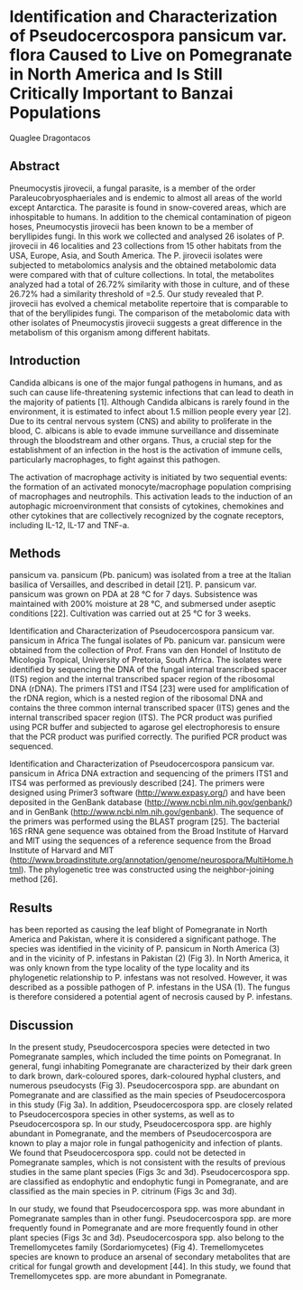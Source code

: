 # Identification and Characterization of Pseudocercospora pansicum var. flora Caused to Live on Pomegranate in North America and Is Still Critically Important to Banzai Populations
Quaglee Dragontacos


## Abstract
Pneumocystis jirovecii, a fungal parasite, is a member of the order Paraleucobryosphaeriales and is endemic to almost all areas of the world except Antarctica. The parasite is found in snow-covered areas, which are inhospitable to humans. In addition to the chemical contamination of pigeon hoses, Pneumocystis jirovecii has been known to be a member of beryllipides fungi. In this work we collected and analysed 26 isolates of P. jirovecii in 46 localities and 23 collections from 15 other habitats from the USA, Europe, Asia, and South America. The P. jirovecii isolates were subjected to metabolomics analysis and the obtained metabolomic data were compared with that of culture collections. In total, the metabolites analyzed had a total of 26.72% similarity with those in culture, and of these 26.72% had a similarity threshold of =2.5. Our study revealed that P. jirovecii has evolved a chemical metabolite repertoire that is comparable to that of the beryllipides fungi. The comparison of the metabolomic data with other isolates of Pneumocystis jirovecii suggests a great difference in the metabolism of this organism among different habitats.


## Introduction
Candida albicans is one of the major fungal pathogens in humans, and as such can cause life-threatening systemic infections that can lead to death in the majority of patients [1]. Although Candida albicans is rarely found in the environment, it is estimated to infect about 1.5 million people every year [2]. Due to its central nervous system (CNS) and ability to proliferate in the blood, C. albicans is able to evade immune surveillance and disseminate through the bloodstream and other organs. Thus, a crucial step for the establishment of an infection in the host is the activation of immune cells, particularly macrophages, to fight against this pathogen.

The activation of macrophage activity is initiated by two sequential events: the formation of an activated monocyte/macrophage population comprising of macrophages and neutrophils. This activation leads to the induction of an autophagic microenvironment that consists of cytokines, chemokines and other cytokines that are collectively recognized by the cognate receptors, including IL-12, IL-17 and TNF-a.


## Methods
pansicum va. pansicum (Pb. panicum) was isolated from a tree at the Italian basilica of Versailles, and described in detail [21]. P. pansicum var. pansicum was grown on PDA at 28 °C for 7 days. Subsistence was maintained with 200% moisture at 28 °C, and submersed under aseptic conditions [22]. Cultivation was carried out at 25 °C for 3 weeks.

Identification and Characterization of Pseudocercospora pansicum var. pansicum in Africa
The fungal isolates of Pb. panicum var. pansicum were obtained from the collection of Prof. Frans van den Hondel of Instituto de Micologia Tropical, University of Pretoria, South Africa. The isolates were identified by sequencing the DNA of the fungal internal transcribed spacer (ITS) region and the internal transcribed spacer region of the ribosomal DNA (rDNA). The primers ITS1 and ITS4 [23] were used for amplification of the rDNA region, which is a nested region of the ribosomal DNA and contains the three common internal transcribed spacer (ITS) genes and the internal transcribed spacer region (ITS). The PCR product was purified using PCR buffer and subjected to agarose gel electrophoresis to ensure that the PCR product was purified correctly. The purified PCR product was sequenced.

Identification and Characterization of Pseudocercospora pansicum var. pansicum in Africa
DNA extraction and sequencing of the primers ITS1 and ITS4 was performed as previously described [24]. The primers were designed using Primer3 software (http://www.expasy.org/) and have been deposited in the GenBank database (http://www.ncbi.nlm.nih.gov/genbank/) and in GenBank (http://www.ncbi.nlm.nih.gov/genbank). The sequence of the primers was performed using the BLAST program [25]. The bacterial 16S rRNA gene sequence was obtained from the Broad Institute of Harvard and MIT using the sequences of a reference sequence from the Broad Institute of Harvard and MIT (http://www.broadinstitute.org/annotation/genome/neurospora/MultiHome.html). The phylogenetic tree was constructed using the neighbor-joining method [26].


## Results
has been reported as causing the leaf blight of Pomegranate in North America and Pakistan, where it is considered a significant pathoge. The species was identified in the vicinity of P. pansicum in North America (3) and in the vicinity of P. infestans in Pakistan (2) (Fig 3). In North America, it was only known from the type locality of the type locality and its phylogenetic relationship to P. infestans was not resolved. However, it was described as a possible pathogen of P. infestans in the USA (1). The fungus is therefore considered a potential agent of necrosis caused by P. infestans.


## Discussion
In the present study, Pseudocercospora species were detected in two Pomegranate samples, which included the time points on Pomegranat. In general, fungi inhabiting Pomegranate are characterized by their dark green to dark brown, dark-coloured spores, dark-coloured hyphal clusters, and numerous pseudocysts (Fig 3). Pseudocercospora spp. are abundant on Pomegranate and are classified as the main species of Pseudocercospora in this study (Fig 3a). In addition, Pseudocercospora spp. are closely related to Pseudocercospora species in other systems, as well as to Pseudocercospora sp. In our study, Pseudocercospora spp. are highly abundant in Pomegranate, and the members of Pseudocercospora are known to play a major role in fungal pathogenicity and infection of plants. We found that Pseudocercospora spp. could not be detected in Pomegranate samples, which is not consistent with the results of previous studies in the same plant species (Figs 3c and 3d). Pseudocercospora spp. are classified as endophytic and endophytic fungi in Pomegranate, and are classified as the main species in P. citrinum (Figs 3c and 3d).

In our study, we found that Pseudocercospora spp. was more abundant in Pomegranate samples than in other fungi. Pseudocercospora spp. are more frequently found in Pomegranate and are more frequently found in other plant species (Figs 3c and 3d). Pseudocercospora spp. also belong to the Tremellomycetes family (Sordariomycetes) (Fig 4). Tremellomycetes species are known to produce an arsenal of secondary metabolites that are critical for fungal growth and development [44]. In this study, we found that Tremellomycetes spp. are more abundant in Pomegranate.

